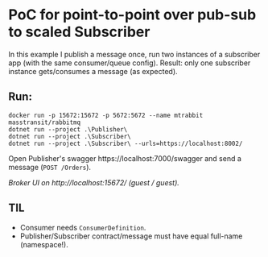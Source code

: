 # PoC for point-to-point over pub-sub to scaled Subscriber 
In this example I publish a message once, run two instances of a subscriber app (with the same consumer/queue config). Result: only one subscriber instance gets/consumes a message (as expected).

## Run:
```
docker run -p 15672:15672 -p 5672:5672 --name mtrabbit masstransit/rabbitmq
dotnet run --project .\Publisher\
dotnet run --project .\Subscriber\
dotnet run --project .\Subscriber\ --urls=https://localhost:8002/
```
Open Publisher's swagger https://localhost:7000/swagger and send a message (`POST /Orders`).

*Broker UI on http://localhost:15672/ (guest / guest).*

## TIL
* Consumer needs `ConsumerDefinition`.
* Publisher/Subscriber contract/message must have equal full-name (namespace!).
